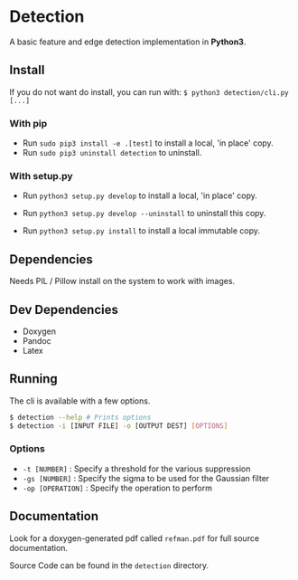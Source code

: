 # Detection

A basic feature and edge detection implementation in __Python3__.

## Install
If you do not want do install, you can run with:
`$ python3 detection/cli.py [...]`

### With pip
 * Run `sudo pip3 install -e .[test]` to install a local, 'in place' copy.
 * Run `sudo pip3 uninstall detection` to uninstall.

### With setup.py
* Run `python3 setup.py develop` to install a local, 'in place' copy.
* Run `python3 setup.py develop --uninstall` to uninstall this copy.

* Run `python3 setup.py install` to install a local immutable copy.  

## Dependencies
Needs PIL / Pillow install on the system to work with images. 

## Dev Dependencies
* Doxygen
* Pandoc
* Latex

## Running

The cli is available with a few options.

```bash
$ detection --help # Prints options
$ detection -i [INPUT FILE] -o [OUTPUT DEST] [OPTIONS]
```

### Options

* `-t [NUMBER]` : Specify a threshold for the various suppression
* `-gs [NUMBER]` : Specify the sigma to be used for the Gaussian filter
* `-op [OPERATION]` : Specify the operation to perform

## Documentation
Look for a doxygen-generated pdf called `refman.pdf` for full source documentation.  

Source Code can be found in the `detection` directory.  

